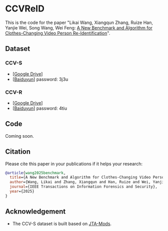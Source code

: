 # CCVReID
This is the code for the paper "Likai Wang, Xiangqun Zhang, Ruize Han, Yanjie Wei, Song Wang, Wei Feng: [A New Benchmark and Algorithm for Clothes-Changing Video Person Re-Identification](https://arxiv.org/abs/2211.11165)".


## Dataset
### CCV-S
- [[Google Drive](https://drive.google.com/file/d/1f2UX8XUElU8y--LYCzYPZ3gyFvU96YMP/view?usp=sharing)]
- [[Baiduyun](https://pan.baidu.com/s/1Z0vxHefoeat2BQWcETy-QA)] password: 3j3u

### CCV-R
- [[Google Drive](https://drive.google.com/file/d/1vyJtATpMmjOlfVExiO0od8k1ozO46_Dv/view?usp=sharing)]
- [[Baiduyun](https://pan.baidu.com/s/1MIUExuQf6AtEuOqJ4NNgUg)] password: 4tiu

## Code
Coming soon.

## Citation
Please cite this paper in your publications if it helps your research:

```BibTeX
@article{wang2025benchmark,
  title={A New Benchmark and Algorithm for Clothes-Changing Video Person Re-Identification},
  author={Wang, Likai and Zhang, Xiangqun and Han, Ruize and Wei, Yanjie and Wang, Song and Feng, Wei},
  journal={IEEE Transactions on Information Forensics and Security},
  year={2025}
}
```

## Acknowledgement

- The CCV-S dataset is built based on [JTA-Mods](https://github.com/fabbrimatteo/JTA-Mods).
